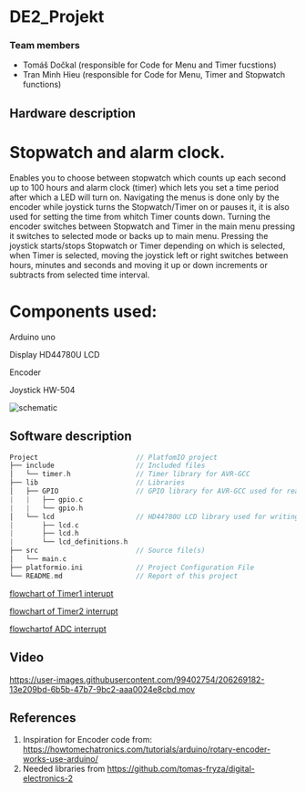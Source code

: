 # DE2_Projekt

### Team members

* Tomáš Dočkal (responsible for Code for Menu and Timer fucstions)
* Tran Minh Hieu (responsible for Code for Menu, Timer and Stopwatch functions)

## Hardware description

# Stopwatch and alarm clock.

Enables you to choose between stopwatch which counts up each second up to 100 hours and alarm clock (timer) which lets you set a time period after which a LED will turn on.
Navigating the menus is done only by the encoder while joystick turns the Stopwatch/Timer on or pauses it, it is also used for setting the time from whitch Timer counts down.
Turning the encoder switches between Stopwatch and Timer in the main menu pressing it switches to selected mode or backs up to main menu. Pressing the joystick starts/stops Stopwatch or Timer depending on which is selected, when Timer is selected, moving the joystick left or right switches between hours, minutes and seconds and moving it up or down increments or subtracts from selected time interval. 

# Components used:

Arduino uno

Display HD44780U LCD

Encoder

Joystick HW-504

 ![schematic](images/)

## Software description

   ```c
   Project                        // PlatfomIO project
   ├── include                    // Included files
   │   └── timer.h                // Timer library for AVR-GCC 
   ├── lib                        // Libraries
   │   ├── GPIO                   // GPIO library for AVR-GCC used for reading/writing digital pins
   |   |   ├── gpio.c             
   |   |   └── gpio.h             
   │   └── lcd                    // HD44780U LCD library used for writing to LCD
   |       ├── lcd.c              
   |       ├── lcd.h              
   |       └── lcd_definitions.h             
   ├── src                        // Source file(s)
   │   └── main.c
   ├── platformio.ini             // Project Configuration File
   └── README.md                  // Report of this project
   ```
   
 [flowchart of Timer1 interupt](images/TIMER1.1_flowchart.png)
 
 [flowchart of Timer2 interrupt](images/TIMER2_flowchart.png)
 
 [flowchartof ADC interrupt](images/VECT_flowchart.png)
 
 
## Video

https://user-images.githubusercontent.com/99402754/206269182-13e209bd-6b5b-47b7-9bc2-aaa0024e8cbd.mov
## References


1. Inspiration for Encoder code from: https://howtomechatronics.com/tutorials/arduino/rotary-encoder-works-use-arduino/
2. Needed libraries from https://github.com/tomas-fryza/digital-electronics-2

